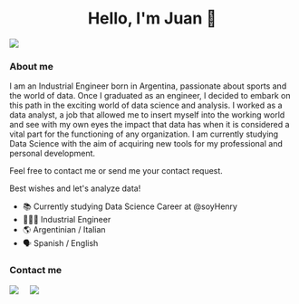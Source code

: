 <div align="center">
<h1 align="center"> Hello, I'm Juan 👋
</div>
<img src="https://i.imgur.com/mQ85HhZ.png">


<h3 align="left">About me</h3>
</div>

<p align="left"> I am an Industrial Engineer born in Argentina, passionate about sports and the world of data. Once I graduated as an engineer, I decided to embark on this path in the exciting world of data science and analysis. I worked as a data analyst, a job that allowed me to insert myself into the working world and see with my own eyes the impact that data has when it is considered a vital part for the functioning of any organization. I am currently studying Data Science with the aim of acquiring new tools for my professional and personal development.

Feel free to contact me or send me your contact request. 

Best wishes and let's analyze data! 


- 📚 Currently studying Data Science Career at @soyHenry
- 👨🏼‍🎓 Industrial Engineer 
- 🌎 Argentinian / Italian
- 🗣️ Spanish / English

<h3 align="left">Contact me</h3>
</div>
<a href="https://www.linkedin.com/in/JPBertone"><img src="https://img.shields.io/badge/linkedin-%230077B5.svg?&style=for-the-badge&logo=linkedin&logoColor=white" /></a>&nbsp;&nbsp;&nbsp;&nbsp;
  <a href="https://www.instagram.com/juampibertone"><img src="https://img.shields.io/badge/Instagram-E4405F?style=for-the-badge&logo=instagram&logoColor=white" /></a>&nbsp;&nbsp;&nbsp;&nbsp;
</p>
  

